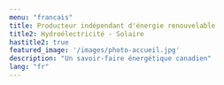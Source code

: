 ```yaml
---
menu: "francais"
title: Producteur indépendant d'énergie renouvelable
title2: Hydroélectricité - Solaire
hastitle2: true
featured_image: '/images/photo-accueil.jpg'
description: "Un savoir-faire énergétique canadien"
lang: "fr"
---
```


